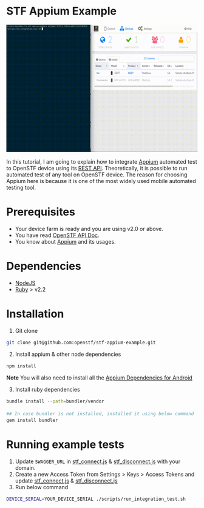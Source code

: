 # STF Appium Example

![Video](doc/demo.gif)

In this tutorial, I am going to explain how to integrate [Appium](http://appium.io/) automated test to OpenSTF device using its [REST API](). Theoretically, it is possible to run automated test of any tool on OpenSTF device. The reason for choosing Appium here is because it is one of the most widely used mobile automated testing tool.

# Prerequisites
- Your device farm is ready and you are using v2.0 or above.
- You have read [OpenSTF API Doc]().
- You know about [Appium](http://appium.io/) and its usages.

# Dependencies
- [NodeJS](https://nodejs.org/en/)
- [Ruby](https://www.ruby-lang.org/en/) > v2.2

# Installation
1. Git clone

  ```bash
  git clone git@github.com:openstf/stf-appium-example.git
  ```

2. Install appium & other node dependencies

  ```bash
  npm install
  ```
  **Note** You will also need to install all the [Appium Dependencies for Android](https://github.com/appium/appium#android-requirements)

3. Install ruby dependencies

  ```bash
  bundle install --path=bundler/vendor

  ## In case bundler is not installed, installed it using below command
  gem install bundler
  ```

# Running example tests
1. Update `SWAGGER_URL` in [stf_connect.js](scripts/stf_connect.js) & [stf_disconnect.js](scripts/stf_disconnect.js) with your domain.
2. Create a new Access Token from Settings > Keys > Access Tokens and update [stf_connect.js](scripts/stf_connect.js) & [stf_disconnect.js](scripts/stf_disconnect.js)
3. Run below command

  ```bash
  DEVICE_SERIAL=YOUR_DEVICE_SERIAL ./scripts/run_integration_test.sh
  ```
